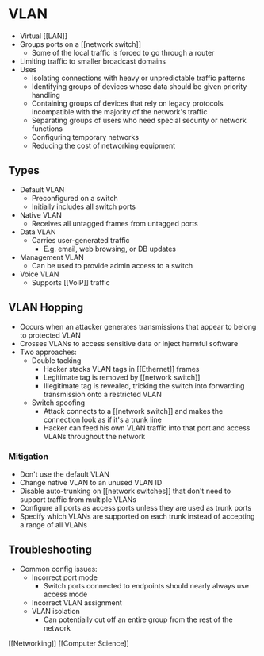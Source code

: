 # VLAN

- Virtual [[LAN]]
- Groups ports on a [[network switch]]
  - Some of the local traffic is forced to go through a router
- Limiting traffic to smaller broadcast domains
- Uses
  - Isolating connections with heavy or unpredictable traffic patterns
  - Identifying groups of devices whose data should be given priority handling
  - Containing groups of devices that rely on legacy protocols incompatible with the majority of the network's traffic
  - Separating groups of users who need special security or network functions
  - Configuring temporary networks
  - Reducing the cost of networking equipment

## Types

- Default VLAN
  - Preconfigured on a switch
  - Initially includes all switch ports
- Native VLAN
  - Receives all untagged frames from untagged ports
- Data VLAN
  - Carries user-generated traffic
    - E.g. email, web browsing, or DB updates
- Management VLAN
  - Can be used to provide admin access to a switch
- Voice VLAN
  - Supports [[VoIP]] traffic

## VLAN Hopping

- Occurs when an attacker generates transmissions that appear to belong to protected VLAN
- Crosses VLANs to access sensitive data or inject harmful software
- Two approaches:
  - Double tacking
    - Hacker stacks VLAN tags in [[Ethernet]] frames
    - Legitimate tag is removed by [[network switch]]
    - Illegitimate tag is revealed, tricking the switch into forwarding transmission onto a restricted VLAN
  - Switch spoofing
    - Attack connects to a [[network switch]] and makes the connection look as if it's a trunk line
    - Hacker can feed his own VLAN traffic into that port and access VLANs throughout the network

### Mitigation

- Don't use the default VLAN
- Change native VLAN to an unused VLAN ID
- Disable auto-trunking on [[network switches]] that don't need to support traffic from multiple VLANs
- Configure all ports as access ports unless they are used as trunk ports
- Specify which VLANs are supported on each trunk instead of accepting a range of all VLANs

## Troubleshooting

- Common config issues:
  - Incorrect port mode
    - Switch ports connected to endpoints should nearly always use access mode
  - Incorrect VLAN assignment
  - VLAN isolation
    - Can potentially cut off an entire group from the rest of the network

[[Networking]] [[Computer Science]]

